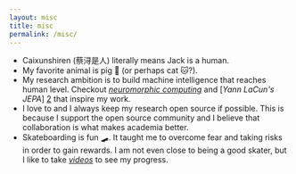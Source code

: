 ```yaml
---
layout: misc
title: misc
permalink: /misc/
---
```


- Caixunshiren (蔡浔是人) literally means Jack is a human. 
- My favorite animal is pig 🐷 (or perhaps cat 🐱?).
- My research ambition is to build machine intelligence that reaches human level. Checkout [*neuromorphic computing*][1] and [*Yann LaCun's JEPA*] [2] that inspire my work.
- I love to and I always keep my research open source if possible. This is because I support the open source community and I believe that collaboration is what makes academia better.
- Skateboarding is fun 🛹. It taught me to overcome fear and taking risks in order to gain rewards. I am not even close to being a good skater, but I like to take [*videos*][3] to see my progress.

[1]: https://en.wikipedia.org/wiki/Neuromorphic_engineering
[2]: https://openreview.net/pdf?id=BZ5a1r-kVsf
[3]: /skatehof/